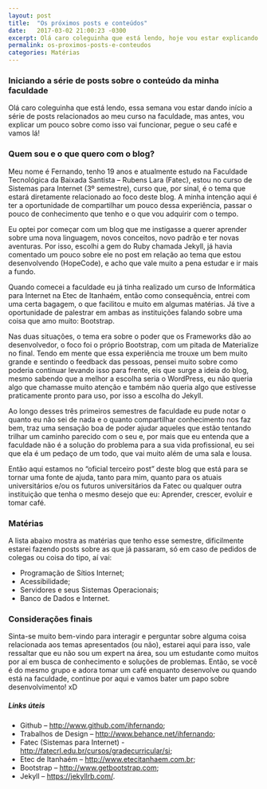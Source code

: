 ```yaml
---
layout: post
title:  "Os próximos posts e conteúdos"
date:   2017-03-02 21:00:23 -0300
excerpt: Olá caro coleguinha que está lendo, hoje vou estar explicando um pouco sobre os próximos posts e conteúdo do blog.
permalink: os-proximos-posts-e-conteudos
categories: Matérias
---
```


### Iniciando a série de posts sobre o conteúdo da minha faculdade

Olá caro coleguinha que está lendo, essa semana vou estar dando início a série de posts relacionados ao meu curso na faculdade, mas antes, vou explicar um pouco sobre como isso vai funcionar, pegue o seu café e vamos lá!

### Quem sou e o que quero com o blog?

Meu nome é Fernando, tenho 19 anos e atualmente estudo na Faculdade Tecnológica da Baixada Santista – Rubens Lara (Fatec), estou no curso de Sistemas para Internet (3º semestre), curso que, por sinal, é o tema que estará diretamente relacionado ao foco deste blog. A minha intenção aqui é ter a oportunidade de compartilhar um pouco dessa experiência, passar o pouco de conhecimento que tenho e o que vou adquirir com o tempo.

Eu optei por começar com um blog que me instigasse a querer aprender sobre uma nova linguagem, novos conceitos, novo padrão e ter novas aventuras. Por isso, escolhi a gem do Ruby chamada Jekyll, já havia comentado um pouco sobre ele no post em relação ao tema que estou desenvolvendo (HopeCode), e acho que vale muito a pena estudar e ir mais a fundo.

Quando comecei a faculdade eu já tinha realizado um curso de Informática para Internet na Etec de Itanhaém, então como consequência, entrei com uma certa bagagem, o que facilitou e muito em algumas matérias. Já tive a oportunidade de palestrar em ambas as instituições falando sobre uma coisa que amo muito: Bootstrap.

Nas duas situações, o tema era sobre o poder que os Frameworks dão ao desenvolvedor, o foco foi o próprio Bootstrap, com um pitada de Materialize no final. Tendo em mente que essa experiência me trouxe um bem muito grande e sentindo o feedback das pessoas, pensei muito sobre como poderia continuar levando isso para frente, eis que surge a ideia do blog, mesmo sabendo que a melhor a escolha seria o WordPress, eu não queria algo que chamasse muito atenção e também não queria algo que estivesse praticamente pronto para uso, por isso a escolha do Jekyll.

Ao longo desses três primeiros semestres de faculdade eu pude notar o quanto eu não sei de nada e o quanto compartilhar conhecimento nos faz bem, traz uma sensação boa de poder ajudar aqueles que estão tentando trilhar um caminho parecido com o seu e, por mais que eu entenda que a faculdade não é a solução do problema para a sua vida profissional, eu sei que ela é um pedaço de um todo, que vai muito além de uma sala e lousa.

Então aqui estamos no “oficial terceiro post” deste blog que está para se tornar uma fonte de ajuda, tanto para mim, quanto para os atuais universitários e/ou os futuros universitários da Fatec ou qualquer outra instituição que tenha o mesmo desejo que eu: Aprender, crescer, evoluir e tomar café.

### Matérias

A lista abaixo mostra as matérias que tenho esse semestre, dificilmente estarei fazendo posts sobre as que já passaram, só em caso de pedidos de colegas ou coisa do tipo, aí vai:

- Programação de Sítios Internet;
- Acessibilidade;
- Servidores e seus Sistemas Operacionais;
- Banco de Dados e Internet.

### Considerações finais

Sinta-se muito bem-vindo para interagir e perguntar sobre alguma coisa relacionada aos temas apresentados (ou não), estarei aqui para isso, vale ressaltar que eu não sou um expert na área, sou um estudante como muitos por aí em busca de conhecimento e soluções de problemas. Então, se você é do mesmo grupo e adora tomar um café enquanto desenvolve ou quando está na faculdade, continue por aqui e vamos bater um papo sobre desenvolvimento! xD
 
##### Links úteis

* Github – http://www.github.com/ihfernando;
* Trabalhos de Design – http://www.behance.net/ihfernando;
* Fatec (Sistemas para Internet) -  http://fatecrl.edu.br/cursos/gradecurricular/si;
* Etec de Itanhaém – http://www.etecitanhaem.com.br;
* Bootstrap – http://www.getbootstrap.com;
* Jekyll – https://jekyllrb.com/.
